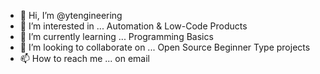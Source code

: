 - 👋 Hi, I’m @ytengineering
- 👀 I’m interested in ... Automation & Low-Code Products
- 🌱 I’m currently learning ... Programming Basics
- 💞️ I’m looking to collaborate on ... Open Source Beginner Type projects
- 📫 How to reach me ... on email

<!---
ytengineering/ytengineering is a ✨ special ✨ repository because its `README.md` (this file) appears on your GitHub profile.
You can click the Preview link to take a look at your changes.
--->
